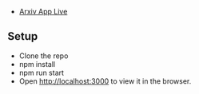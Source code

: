* [Arxiv App Live](https://arxivdemo.herokuapp.com/#/)

##  Setup
* Clone the repo
* npm install
* npm run start
* Open [http://localhost:3000](http://localhost:3000) to view it in the browser.
